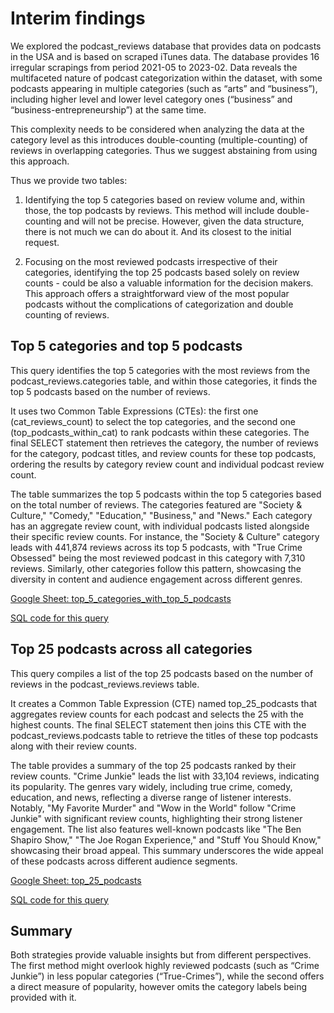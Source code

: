 # Interim findings

We explored the  podcast_reviews database that provides data on podcasts in the USA and is based on scraped iTunes data. The database provides 16 irregular scrapings from period  2021-05 to 2023-02. Data reveals the multifaceted nature of podcast categorization within the dataset, with some podcasts appearing in multiple categories (such as “arts” and “business”), including higher level and lower level category ones (“business” and “business-entrepreneurship”) at the same time.

This complexity needs to be considered when analyzing the data at the category level as this introduces double-counting (multiple-counting) of reviews in overlapping categories. Thus we suggest abstaining from using this approach.

Thus we provide two tables:

1. Identifying the top 5 categories based on review volume and, within those, the top podcasts by reviews. This method will include double-counting and will not be precise. However, given the data structure, there is not much we can do about it. And its closest to the initial request.

2. Focusing on the most reviewed podcasts irrespective of their categories, identifying the top 25 podcasts based solely on review counts - could be also a valuable information for the decision makers. This approach offers a straightforward view of the most popular podcasts without the complications of categorization and double counting of reviews.

## Top 5 categories and top 5 podcasts

This query identifies the top 5 categories with the most reviews from the podcast_reviews.categories table, and within those categories, it finds the top 5 podcasts based on the number of reviews. 

It uses two Common Table Expressions (CTEs): the first one (cat_reviews_count) to select the top categories, and the second one (top_podcasts_within_cat) to rank podcasts within these categories. The final SELECT statement then retrieves the category, the number of reviews for the category, podcast titles, and review counts for these top podcasts, ordering the results by category review count and individual podcast review count.

The table summarizes the top 5 podcasts within the top 5 categories based on the total number of reviews. The categories featured are "Society & Culture," "Comedy," "Education," "Business," and "News." Each category has an aggregate review count, with individual podcasts listed alongside their specific review counts. For instance, the "Society & Culture" category leads with 441,874 reviews across its top 5 podcasts, with "True Crime Obsessed" being the most reviewed podcast in this category with 7,310 reviews. Similarly, other categories follow this pattern, showcasing the diversity in content and audience engagement across different genres.

[Google Sheet: top_5_categories_with_top_5_podcasts](https://docs.google.com/spreadsheets/d/1IX_adfeEaSZjPxO-yo8rEE4H5bcUUAUs2Go7jSbJ8BI/edit?usp=sharing)

[SQL code for this query](../sql_scripts/top_5_categories_with_top_5_podcasts.sql)

## Top 25 podcasts across all categories

This query compiles a list of the top 25 podcasts based on the number of reviews in the podcast_reviews.reviews table. 

It creates a Common Table Expression (CTE) named top_25_podcasts that aggregates review counts for each podcast and selects the 25 with the highest counts. The final SELECT statement then joins this CTE with the podcast_reviews.podcasts table to retrieve the titles of these top podcasts along with their review counts.

The table provides a summary of the top 25 podcasts ranked by their review counts. "Crime Junkie" leads the list with 33,104 reviews, indicating its popularity. The genres vary widely, including true crime, comedy, education, and news, reflecting a diverse range of listener interests. Notably, "My Favorite Murder" and "Wow in the World" follow "Crime Junkie" with significant review counts, highlighting their strong listener engagement. The list also features well-known podcasts like "The Ben Shapiro Show," "The Joe Rogan Experience," and "Stuff You Should Know," showcasing their broad appeal. This summary underscores the wide appeal of these podcasts across different audience segments.

[Google Sheet: top_25_podcasts](https://docs.google.com/spreadsheets/d/1oLwfJSz78sYLPI1nvEHhNn_7NbYV9u_99qlhROj9jVc/edit?usp=sharing)

[SQL code for this query](../sql_scripts/top_25_podcasts.sql)

## Summary

Both strategies provide valuable insights but from different perspectives. The first method might overlook highly reviewed podcasts (such as “Crime Junkie”) in less popular categories (“True-Crimes”), while the second offers a direct measure of popularity, however omits the category labels being provided with it.
